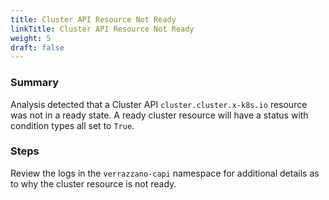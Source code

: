 ```yaml
---
title: Cluster API Resource Not Ready
linkTitle: Cluster API Resource Not Ready
weight: 5
draft: false
---
```


### Summary
Analysis detected that a Cluster API `cluster.cluster.x-k8s.io` resource was not in a ready state.
A ready cluster resource will have a status with condition types all set to `True`.

### Steps
Review the logs in the `verrazzano-capi` namespace for additional details as to why the cluster resource is
not ready.
